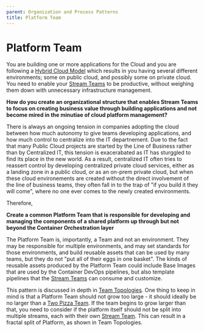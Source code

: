 ```yaml
---
parent: Organization and Process Patterns
title: Platform Team
---
```

# Platform Team

You are building one or more applications for the Cloud and you are following a [Hybrid Cloud Model](../Cloud-Native-Architecture/Hybrid-Cloud-Model.md) which results in you having several different environments; some on public cloud, and possibly some on private cloud.  You need to enable your [Stream Teams]() to be productive, without weighing them down with unnecessary infrastructure management.

**How do you create an organizational structure that enables Stream Teams to focus on creating business value through building applications and not become mired in the minutiae of cloud platform management?**

There is always an ongoing tension in companies adopting the cloud between how much autonomy to give teams developing applications, and how much control to centralize into the IT departnement.  Due to the fact that many Public Cloud projects are started by the Line of Business rather than by Centralized IT, this tension is exacerabated as IT has sturggled to find its place in the new world.  As a result, centralized IT often tries to reassert control by developing centralized private cloud services, either as a landing zone in a public cloud, or as an on-prem private cloud, but when these cloud environements are created without the direct involvement of the line of business teams, they often fall in to the trap of "if you build it they will come", where no one ever comes to the newly created environments.

Therefore,

**Create a common Platform Team that is responsible for developing and managing the components of a shared platform up through but not beyond the Container Orchestration layer**

The Platform Team is, importantly, a Team and not an environment.  They may be responsible for multiple environments, and may set standards for those environments, and build reusable assets that can be used by many teams, but they do not "put all of their eggs in one basket". The kinds of reusable assets produced by the Platform Team could include Base Images that are used by the Container DevOps pipelines, but also template pipelines that the [Stream Teams](Stream-Team.md) can consume and customize. 

This pattern is discussed in depth in [Team Topologies](https://www.amazon.com/Team-Topologies-Organizing-Business-Technology/dp/1942788819).  One thing to keep in mind is that a Platform Team should not grow too large - it should ideally be no larger than a [Two Pizza Team](Two-Pizza-Team.md).  If the team begins to grow larger than that, you need to consider if the platform itself should not be split into multiple streams, each with their own [Stream Team](Stream-Team.md).  This can result in a fractal split of Platform, as shown in Team Topologies.
